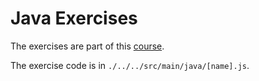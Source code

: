 # Java Exercises

The exercises are part of this [course](https://java-programming.mooc.fi/).

The exercise code is in `./../../src/main/java/[name].js`.
